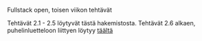Fullstack open, toisen viikon tehtävät

Tehtävät 2.1 - 2.5 löytyvät tästä hakemistosta.
Tehtävät 2.6 alkaen, puhelinluetteloon liittyen löytyy [täältä](https://github.com/JuusoQ/fullstack_o2_puhelinluettelo)